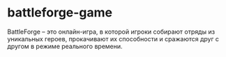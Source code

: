 # battleforge-game
BattleForge – это онлайн-игра, в которой игроки собирают отряды из уникальных героев, прокачивают их способности и сражаются друг с другом в режиме реального времени.
